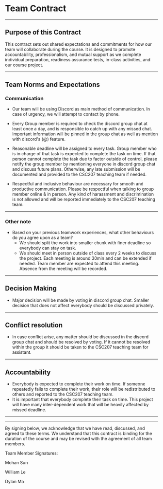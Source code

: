 # Team Contract

---
## Purpose of this Contract

This contract sets out shared expectations and commitments for how our team will collaborate during the course. It is designed to promote accountability, professionalism, and mutual support as we complete individual preparation, readiness assurance tests, in-class activities, and our course project.

---
## Team Norms and Expectations

### Communication

* Our team will be using Discord as main method of communication. In case of urgency, we will attempt to contact by phone.

* Every Group member is required to check the discord group chat at least once a day, and is responsible to catch up with any missed chat. Important information will be pinned in the group chat as well as mention with discord's (@) feature. 

* Reasonable deadline will be assigned to every task. Group member who is in charge of that task is expected to complete the task on time. If that person cannot complete the task due to factor outside of control, please notify the group member by mentioning everyone in discord group chat and discuss future plans. Otherwise, any late submission will be documented and provided to the CSC207 teaching team if needed.

* Respectful and inclusive behaviour are necessary for smooth and productive communication. Please be respectful when talking to group member online & in person. Any kind of harassment and discrimination is not allowed and will be reported immediately to the CSC207 teaching team.

---

### Other note

* Based on your previous teamwork experiences, what other behaviours do you agree upon as a team?
    - We should split the work into smaller chunk with finer deadline so everybody can stay on task. 
    - We should meet in person outside of class every 2 weeks to discuss the project. Each meeting is around 30min and can be extended if needed. Team member are expected to attend this meeting. Absence from the meeting will be recorded.  

---

## Decision Making

* Major decision will be made by voting in discord group chat. Smaller decision that does not affect everybody should be discussed privately.

---
## Conflict resolution

* In case conflict arise, any matter should be discussed in the discord group chat and should be resolved by voting. If it cannot be resolved within the group it should be taken to the CSC207 teaching team for assistant.  

---

## Accountability

* Everybody is expected to complete their work on time. If someone repeatedly fails to complete their work, their role will be redistributed to others and reported to the CSC207 teaching team.
* It is important that everybody complete their task on time. This project will have many inter-dependent work that will be heavily affected by missed deadline.
---

---

By signing below, we acknowledge that we have read, discussed, and agreed to these terms. We understand that this contract is binding for the duration of the course and may be revised with the agreement of all team members.

Team Member Signatures:

Mohan Sun

William Le

Dylan Ma
